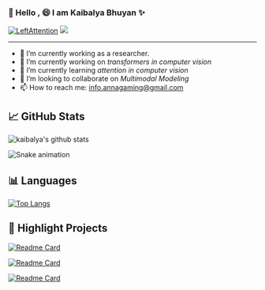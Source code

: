 ### 👋 Hello , 😄 I am Kaibalya Bhuyan ✨

<a href="https://github.com/LeftAttention"><img src="https://komarev.com/ghpvc/?username=LeftAttention" alt="LeftAttention" /></a>
<a href="https://github.com/LeftAttention?tab=followers"><img src="https://img.shields.io/github/followers/LeftAttention"></a>

***

- 🔭 I’m currently working as a researcher.
- 🔭 I’m currently working on *transformers in computer vision*
- 🌱 I’m currently learning *attention in computer vision*
- 👯 I’m looking to collaborate on *Multimodal Modeling*
- 📫 How to reach me: [info.annagaming@gmail.com](mailto:info.annagaming@gmail.com)


## :chart_with_upwards_trend: GitHub Stats

<!-- [![GitHub stats](https://github-readme-stats.vercel.app/api?username=LeftAttention&count_private=true&show_icons=true&theme=tokyonight)](hhttps://github.com/LeftAttention) -->

![kaibalya's github stats](https://github-readme-stats.vercel.app/api?&username=LeftAttention&show_icons=true&count_private=true&hide=prs&theme=onedark)


![Snake animation](https://github.com/LeftAttention/LeftAttention/blob/output/github-contribution-grid-snake.svg)


## :bar_chart: Languages

[![Top Langs](https://github-readme-stats.vercel.app/api/top-langs/?username=LeftAttention&layout=compact)](https://github.com/LeftAttention)

## :panda_face: Highlight Projects

[![Readme Card](https://github-readme-stats.vercel.app/api/pin/?username=LeftAttention&repo=Transformer-Unet&theme=outrun)](https://github.com/LeftAttention/Transformer-Unet)

[![Readme Card](https://github-readme-stats.vercel.app/api/pin/?username=LeftAttention&repo=Attention-Codebase&theme=outrun)](https://github.com/LeftAttention/Attention-Codebase)

[![Readme Card](https://github-readme-stats.vercel.app/api/pin/?username=LeftAttention&repo=image-classification-using-transformers&theme=outrun)](https://github.com/LeftAttention/image-classification-using-transformers)

<!--
**LeftAttention/LeftAttention** is a ✨ _special_ ✨ repository because its `README.md` (this file) appears on your GitHub profile.

Here are some ideas to get you started:

- 🔭 I’m currently working on ...
- 🌱 I’m currently learning ...
- 👯 I’m looking to collaborate on ...
- 🤔 I’m looking for help with ...
- 💬 Ask me about ...
- 📫 How to reach me: ...
- 😄 Pronouns: ...
- ⚡ Fun fact: ...
-->
